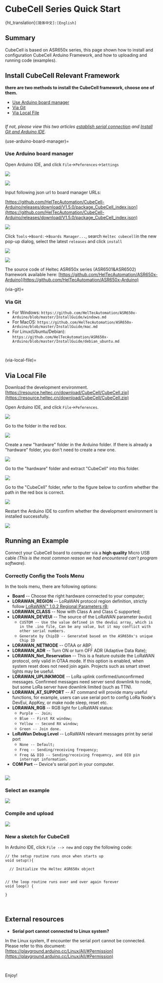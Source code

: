 # CubeCell Series Quick Start
{ht_translation}`[简体中文]:[English]`
## Summary

CubeCell is based on ASR650x series, this page shown how to install and configuration CubeCell Arduino Framework, and how to uploading and running code (examples).

## Install CubeCell Relevant Framework

**there are two methods to install the CubeCell framework, choose one of them.**

- [Use Arduino board manager](use-arduino-board-manager)
- [Via Git](via-git)
- [Via Local File](#via-local-file)

``` {Tip} Please confirm whether the USB driver, Git and Arduino IDE has been installed correctly.

```

*If not, please view this two articles [establish serial connection](https://docs.heltec.org/general/establish_serial_connection.html) and [Install Git and Arduino IDE](https://docs.heltec.org/general/how_to_install_git_and_arduino.html).*

(use-arduino-board-manager)=
### Use Arduino board manager

Open Arduino IDE, and click `File`->`Peferences`->`Settings`

![](img/quick_start/01.png)

![](img/quick_start/02.png)

Input following json url to board manager URLs:

 [https://github.com/HelTecAutomation/CubeCell-Arduino/releases/download/V1.5.0/package_CubeCell_index.json](https://github.com/HelTecAutomation/CubeCell-Arduino/releases/download/V1.5.0/package_CubeCell_index.json)

![](img/quick_start/03.png)

Click `Tools`->`Board:`->`Boards Manager...`, search `Heltec cubecell`in the new pop-up dialog, select the latest `releases` and  click `install`

![](img/quick_start/04.png)

![](img/quick_start/05.png)

The source code of Heltec ASR650x series (ASR6501&ASR6502) framework available here: [https://github.com/HelTecAutomation/ASR650x-Arduino](https://github.com/HelTecAutomation/ASR650x-Arduino)

(via-git)=
### Via Git

- For Windows: `https://github.com/HelTecAutomation/ASR650x-Arduino/blob/master/InstallGuide/windows.md`
- For MacOS: `https://github.com/HelTecAutomation/ASR650x-Arduino/blob/master/InstallGuide/mac.md`
- For Linux(Ubuntu/Debian): `https://github.com/HelTecAutomation/ASR650x-Arduino/blob/master/InstallGuide/debian_ubuntu.md`

&nbsp;

(via-local-file)=

## Via Local File

Download the development environment. [https://resource.heltec.cn/download/CubeCell/CubeCell.zip](https://resource.heltec.cn/download/CubeCell/CubeCell.zip)

Open Arduino IDE, and click `File`->`Peferences`.

![](img\quick_start\01.png)

Go to the folder in the red box.

![](img\quick_start\09.png)

Create a new "hardware" folder in the Arduino folder. If there is already a "hardware" folder, you don't need to create a new one.

![](img\quick_start\10.png)

Go to the "hardware" folder and extract "CubeCell" into this folder.

![](img\quick_start\11.png)

Go to the "CubeCell" folder, refer to the figure below to confirm whether the path in the red box is correct.

![](img\quick_start\12.png)

Restart the Arduino IDE to confirm whether the development environment is installed successfully.

![](img\quick_start\13.png)


## Running an Example

Connect your CubeCell board to computer via a **high quality** Micro USB cable *(This is the most common reason we had encountered can’t program software)*. 

### Correctly Config the Tools Menu

In the tools menu, there are following options:

- **Board** -- Choose the right hardware connected to your computer;
- **LORAWAN_REGION** -- LoRaWAN protocol region definition, strictly follow [LoRaWAN™ 1.0.2 Regional Parameters rB](https://resource.heltec.cn/download/LoRaWANRegionalParametersv1.0.2_final_1944_1.pdf);
- **LORAWAN_CLASS** -- Now with Class A and Class C supported;
- **LORAWAN_DEVEUI** -- The source of the LoRaWAN parameter `DevEUI`
  - `CUSTOM -- Use the value defined in the devEui array, which is in the .ino file, Can be any value, but it may conflict with other serial numbers.`
  - `Generate by ChipID -- Generated based on the ASR650x's unique Chip ID`
- **LORAWAN_NETMODE** -- OTAA or ABP;
- **LORAWAN_ADR** -- Turn ON or turn OFF ADR (Adaptive Data Rate);
- **LORAWAN_Net_Reservation** -- This is a feature outside the LoRaWAN protocol, only valid in OTAA mode. If this option is enabled, when system reset does not need join again. Projects such as smart street lights may be useful.
- **LORAWAN_UPLINKMODE** -- LoRa uplink confirmed/unconfirmed messages. Confirmed messages need server send downlink to node, but some LoRa server have downlink limited (such as TTN).
- **LORAWAN_AT_SUPPORT** -- AT command will provide many useful functions, for example, users can use serial port to config LoRa Node's DevEui, AppKey, or make node sleep, reset etc.
- **LORAWAN_RGB** -- RGB light for LoRaWAN status:
  - `Purple -- Join;`
  - `Blue -- First RX window;`
  - `Yellow -- Second RX window;`
  - `Green -- Join done.`
- **LoRaWan Debug Level** -- LoRaWAN relevant messages print by serial port
  - `None -- Default;`
  - `Freq -- Sending/receiving frequency;`
  - `Freq && DIO -- Sending/receiving frequency, and DIO pin interrupt information.`
- **COM Port** -- Device's serial port in your computer.


``` {Note} **LORAWAN_Net_Reservation:** For example, a large-scale power outage in city, when power is restored, thousands of devices are connected to the network at the same time, which may cause the LoRa gateway or server to fail. Enable this feature will avoid this situation. Enable LORAWAN_Net_Reservation must disable Frame counter (fCnt) in LoRa server.

```

![](img/quick_start/06.png)

### Select an example

![](img/quick_start/07.png)

### Compile and upload

![](img/quick_start/08.png)



### New a sketch for CubeCell

In Arduino IDE, click `File --> new` and copy the following code:

```arduino
// the setup routine runs once when starts up
void setup(){

  // Initialize the Heltec ASR650x object


// the loop routine runs over and over again forever
void loop() {

}
```

&nbsp;

## External resources

- **Serial port cannot connected to Linux system?**

In the Linux system, If encounter the serial port cannot be connected. Please refer to this document:
[https://playground.arduino.cc/Linux/All/#Permission](https://playground.arduino.cc/Linux/All/#Permission)

&nbsp;

Enjoy!

